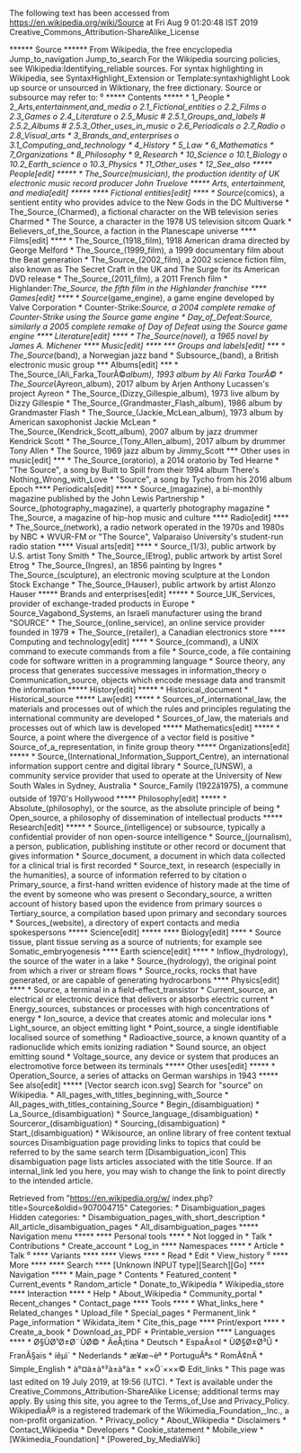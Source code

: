The following text has been accessed from https://en.wikipedia.org/wiki/Source at Fri Aug 9 01:20:48 IST 2019
Creative_Commons_Attribution-ShareAlike_License




















****** Source ******
From Wikipedia, the free encyclopedia
Jump_to_navigation Jump_to_search
For the Wikipedia sourcing policies, see Wikipedia:Identifying_reliable
sources.
For syntax highlighting in Wikipedia, see SyntaxHighlight_Extension or
Template:syntaxhighlight
 Look up source or unsourced in Wiktionary, the free dictionary.
Source or subsource may refer to:
⁰
***** Contents *****
    * 1_People
    * 2_Arts,_entertainment,_and_media
          o 2.1_Fictional_entities
          o 2.2_Films
          o 2.3_Games
          o 2.4_Literature
          o 2.5_Music
                # 2.5.1_Groups_and_labels
                # 2.5.2_Albums
                # 2.5.3_Other_uses_in_music
          o 2.6_Periodicals
          o 2.7_Radio
          o 2.8_Visual_arts
    * 3_Brands_and_enterprises
          o 3.1_Computing_and_technology
    * 4_History
    * 5_Law
    * 6_Mathematics
    * 7_Organizations
    * 8_Philosophy
    * 9_Research
    * 10_Science
          o 10.1_Biology
          o 10.2_Earth_science
          o 10.3_Physics
    * 11_Other_uses
    * 12_See_also
***** People[edit] *****
    * The_Source_(musician), the production identity of UK electronic music
      record producer John Truelove
***** Arts, entertainment, and media[edit] *****
**** Fictional entities[edit] ****
    * Source_(comics), a sentient entity who provides advice to the New Gods in
      the DC Multiverse
    * The_Source_(Charmed), a fictional character on the WB television series
      Charmed
    * The Source, a character in the 1978 US television sitcom Quark
    * Believers_of_the_Source, a faction in the Planescape universe
**** Films[edit] ****
    * The_Source_(1918_film), 1918 American drama directed by George Melford
    * The_Source_(1999_film), a 1999 documentary film about the Beat generation
    * The_Source_(2002_film), a 2002 science fiction film, also known as The
      Secret Craft in the UK and The Surge for its American DVD release
    * The_Source_(2011_film), a 2011 French film
    * Highlander:_The_Source, the fifth film in the Highlander franchise
**** Games[edit] ****
    * Source_(game_engine), a game engine developed by Valve Corporation
    * Counter-Strike:_Source, a 2004 complete remake of Counter-Strike using
      the Source game engine
    * Day_of_Defeat:_Source, similarly a 2005 complete remake of Day of Defeat
      using the Source game engine
**** Literature[edit] ****
    * The_Source_(novel), a 1965 novel by James A. Michener
**** Music[edit] ****
*** Groups and labels[edit] ***
    * The_Source_(band), a Norwegian jazz band
    * Subsource_(band), a British electronic music group
*** Albums[edit] ***
    * The_Source_(Ali_Farka_TourÃ©_album), 1993 album by Ali Farka TourÃ©
    * The_Source_(Ayreon_album), 2017 album by Arjen Anthony Lucassen's project
      Ayreon
    * The_Source_(Dizzy_Gillespie_album), 1973 live album by Dizzy Gillespie
    * The_Source_(Grandmaster_Flash_album), 1986 album by Grandmaster Flash
    * The_Source_(Jackie_McLean_album), 1973 album by American saxophonist
      Jackie McLean
    * The_Source_(Kendrick_Scott_album), 2007 album by jazz drummer Kendrick
      Scott
    * The_Source_(Tony_Allen_album), 2017 album by drummer Tony Allen
    * The Source, 1969 jazz album by Jimmy_Scott
*** Other uses in music[edit] ***
    * The_Source_(oratorio), a 2014 oratorio by Ted Hearne
    * "The Source", a song by Built to Spill from their 1994 album There's
      Nothing_Wrong_with_Love
    * "Source", a song by Tycho from his 2016 album Epoch
**** Periodicals[edit] ****
    * Source_(magazine), a bi-monthly magazine published by the John Lewis
      Partnership
    * Source_(photography_magazine), a quarterly photography magazine
    * The_Source, a magazine of hip-hop music and culture
**** Radio[edit] ****
    * The_Source_(network), a radio network operated in the 1970s and 1980s by
      NBC
    * WVUR-FM or "The Source", Valparaiso University's student-run radio
      station
**** Visual arts[edit] ****
    * Source_(1/3), public artwork by U.S. artist Tony Smith
    * The_Source_(Etrog), public artwork by artist Sorel Etrog
    * The_Source_(Ingres), an 1856 painting by Ingres
    * The_Source_(sculpture), an electronic moving sculpture at the London
      Stock Exchange
    * The_Source_(Hauser), public artwork by artist Alonzo Hauser
***** Brands and enterprises[edit] *****
    * Source_UK_Services, provider of exchange-traded products in Europe
    * Source_Vagabond_Systems, an Israeli manufacturer using the brand "SOURCE"
    * The_Source_(online_service), an online service provider founded in 1979
    * The_Source_(retailer), a Canadian electronics store
**** Computing and technology[edit] ****
    * Source_(command), a UNIX command to execute commands from a file
    * Source_code, a file containing code for software written in a programming
      language
    * Source theory, any process that generates successive messages in
      information_theory
          o Communication_source, objects which encode message data and
            transmit the information
***** History[edit] *****
    * Historical_document
    * Historical_source
***** Law[edit] *****
    * Sources_of_international_law, the materials and processes out of which
      the rules and principles regulating the international community are
      developed
    * Sources_of_law, the materials and processes out of which law is developed
***** Mathematics[edit] *****
    * Source, a point where the divergence of a vector field is positive
    * Source_of_a_representation, in finite group theory
***** Organizations[edit] *****
    * Source_(International_Information_Support_Centre), an international
      information support centre and digital library
    * Source_(UNSW), a community service provider that used to operate at the
      University of New South Wales in Sydney, Australia
    * Source_Family (1922â1975), a commune outside of 1970's Hollywood
***** Philosophy[edit] *****
    * Absolute_(philosophy), or the source, as the absolute principle of being
    * Open_source, a philosophy of dissemination of intellectual products
***** Research[edit] *****
    * Source_(intelligence) or subsource, typically a confidential provider of
      non open-source intelligence
    * Source_(journalism), a person, publication, publishing institute or other
      record or document that gives information
    * Source_document, a document in which data collected for a clinical trial
      is first recorded
    * Source_text, in research (especially in the humanities), a source of
      information referred to by citation
          o Primary_source, a first-hand written evidence of history made at
            the time of the event by someone who was present
          o Secondary_source, a written account of history based upon the
            evidence from primary sources
          o Tertiary_source, a compilation based upon primary and secondary
            sources
    * Sources_(website), a directory of expert contacts and media spokespersons
***** Science[edit] *****
**** Biology[edit] ****
    * Source tissue, plant tissue serving as a source of nutrients; for example
      see Somatic_embryogenesis
**** Earth science[edit] ****
    * Inflow_(hydrology), the source of the water in a lake
    * Source_(hydrology), the original point from which a river or stream flows
    * Source_rocks, rocks that have generated, or are capable of generating
      hydrocarbons
**** Physics[edit] ****
    * Source, a terminal in a field-effect_transistor
    * Current_source, an electrical or electronic device that delivers or
      absorbs electric current
    * Energy_sources, substances or processes with high concentrations of
      energy
    * Ion_source, a device that creates atomic and molecular ions
    * Light_source, an object emitting light
    * Point_source, a single identifiable localised source of something
    * Radioactive_source, a known quantity of a radionuclide which emits
      ionizing radiation
    * Sound source, an object emitting sound
    * Voltage_source, any device or system that produces an electromotive force
      between its terminals
***** Other uses[edit] *****
    * Operation_Source, a series of attacks on German warships in 1943
***** See also[edit] *****
[Vector search icon.svg] Search for "source" on Wikipedia.
    * All_pages_with_titles_beginning_with_Source
    * All_pages_with_titles_containing_Source
    * Begin_(disambiguation)
    * La_Source_(disambiguation)
    * Source_language_(disambiguation)
    * Sourceror_(disambiguation)
    * Sourcing_(disambiguation)
    * Start_(disambiguation)
    * Wikisource, an online library of free content textual sources
                      Disambiguation page providing links to topics that could
                      be referred to by the same search term
[Disambiguation_icon] This disambiguation page lists articles associated with
                      the title Source.
                      If an internal_link led you here, you may wish to change
                      the link to point directly to the intended article.

Retrieved from "https://en.wikipedia.org/w/
index.php?title=Source&oldid=907004715"
Categories:
    * Disambiguation_pages
Hidden categories:
    * Disambiguation_pages_with_short_description
    * All_article_disambiguation_pages
    * All_disambiguation_pages
***** Navigation menu *****
**** Personal tools ****
    * Not logged in
    * Talk
    * Contributions
    * Create_account
    * Log_in
**** Namespaces ****
    * Article
    * Talk
⁰
**** Variants ****
**** Views ****
    * Read
    * Edit
    * View_history
⁰
**** More ****
**** Search ****
[Unknown INPUT type][Search][Go]
**** Navigation ****
    * Main_page
    * Contents
    * Featured_content
    * Current_events
    * Random_article
    * Donate_to_Wikipedia
    * Wikipedia_store
**** Interaction ****
    * Help
    * About_Wikipedia
    * Community_portal
    * Recent_changes
    * Contact_page
**** Tools ****
    * What_links_here
    * Related_changes
    * Upload_file
    * Special_pages
    * Permanent_link
    * Page_information
    * Wikidata_item
    * Cite_this_page
**** Print/export ****
    * Create_a_book
    * Download_as_PDF
    * Printable_version
**** Languages ****
    * Ø§ÙØ¹Ø±Ø¨ÙØ©
    * ÄeÅ¡tina
    * Deutsch
    * EspaÃ±ol
    * ÙØ§Ø±Ø³Û
    * FranÃ§ais
    * íêµ­ì´
    * Nederlands
    * æ¥æ¬èª
    * PortuguÃªs
    * RomÃ¢nÄ
    * Simple_English
    * à°¤à±à°²à±à°à±
    * ××Ö´×××©
Edit_links
    * This page was last edited on 19 July 2019, at 19:56 (UTC).
    * Text is available under the Creative_Commons_Attribution-ShareAlike
      License; additional terms may apply. By using this site, you agree to the
      Terms_of_Use and Privacy_Policy. WikipediaÂ® is a registered trademark of
      the Wikimedia_Foundation,_Inc., a non-profit organization.
    * Privacy_policy
    * About_Wikipedia
    * Disclaimers
    * Contact_Wikipedia
    * Developers
    * Cookie_statement
    * Mobile_view
    * [Wikimedia_Foundation]
    * [Powered_by_MediaWiki]
